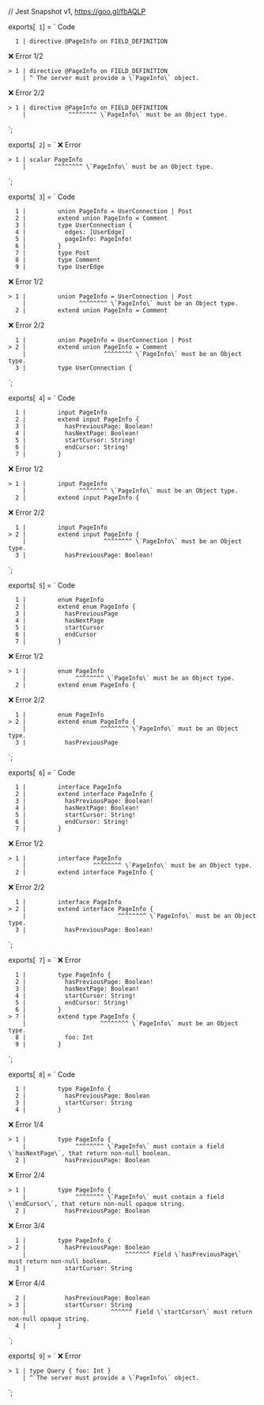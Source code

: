// Jest Snapshot v1, https://goo.gl/fbAQLP

exports[` 1`] = `
Code

      1 | directive @PageInfo on FIELD_DEFINITION

❌ Error 1/2

    > 1 | directive @PageInfo on FIELD_DEFINITION
        | ^ The server must provide a \`PageInfo\` object.

❌ Error 2/2

    > 1 | directive @PageInfo on FIELD_DEFINITION
        |            ^^^^^^^^ \`PageInfo\` must be an Object type.
`;

exports[` 2`] = `
❌ Error

    > 1 | scalar PageInfo
        |        ^^^^^^^^ \`PageInfo\` must be an Object type.
`;

exports[` 3`] = `
Code

      1 |         union PageInfo = UserConnection | Post
      2 |         extend union PageInfo = Comment
      3 |         type UserConnection {
      4 |           edges: [UserEdge]
      5 |           pageInfo: PageInfo!
      6 |         }
      7 |         type Post
      8 |         type Comment
      9 |         type UserEdge

❌ Error 1/2

    > 1 |         union PageInfo = UserConnection | Post
        |               ^^^^^^^^ \`PageInfo\` must be an Object type.
      2 |         extend union PageInfo = Comment

❌ Error 2/2

      1 |         union PageInfo = UserConnection | Post
    > 2 |         extend union PageInfo = Comment
        |                      ^^^^^^^^ \`PageInfo\` must be an Object type.
      3 |         type UserConnection {
`;

exports[` 4`] = `
Code

      1 |         input PageInfo
      2 |         extend input PageInfo {
      3 |           hasPreviousPage: Boolean!
      4 |           hasNextPage: Boolean!
      5 |           startCursor: String!
      6 |           endCursor: String!
      7 |         }

❌ Error 1/2

    > 1 |         input PageInfo
        |               ^^^^^^^^ \`PageInfo\` must be an Object type.
      2 |         extend input PageInfo {

❌ Error 2/2

      1 |         input PageInfo
    > 2 |         extend input PageInfo {
        |                      ^^^^^^^^ \`PageInfo\` must be an Object type.
      3 |           hasPreviousPage: Boolean!
`;

exports[` 5`] = `
Code

      1 |         enum PageInfo
      2 |         extend enum PageInfo {
      3 |           hasPreviousPage
      4 |           hasNextPage
      5 |           startCursor
      6 |           endCursor
      7 |         }

❌ Error 1/2

    > 1 |         enum PageInfo
        |              ^^^^^^^^ \`PageInfo\` must be an Object type.
      2 |         extend enum PageInfo {

❌ Error 2/2

      1 |         enum PageInfo
    > 2 |         extend enum PageInfo {
        |                     ^^^^^^^^ \`PageInfo\` must be an Object type.
      3 |           hasPreviousPage
`;

exports[` 6`] = `
Code

      1 |         interface PageInfo
      2 |         extend interface PageInfo {
      3 |           hasPreviousPage: Boolean!
      4 |           hasNextPage: Boolean!
      5 |           startCursor: String!
      6 |           endCursor: String!
      7 |         }

❌ Error 1/2

    > 1 |         interface PageInfo
        |                   ^^^^^^^^ \`PageInfo\` must be an Object type.
      2 |         extend interface PageInfo {

❌ Error 2/2

      1 |         interface PageInfo
    > 2 |         extend interface PageInfo {
        |                          ^^^^^^^^ \`PageInfo\` must be an Object type.
      3 |           hasPreviousPage: Boolean!
`;

exports[` 7`] = `
❌ Error

      1 |         type PageInfo {
      2 |           hasPreviousPage: Boolean!
      3 |           hasNextPage: Boolean!
      4 |           startCursor: String!
      5 |           endCursor: String!
      6 |         }
    > 7 |         extend type PageInfo {
        |                     ^^^^^^^^ \`PageInfo\` must be an Object type.
      8 |           foo: Int
      9 |         }
`;

exports[` 8`] = `
Code

      1 |         type PageInfo {
      2 |           hasPreviousPage: Boolean
      3 |           startCursor: String
      4 |         }

❌ Error 1/4

    > 1 |         type PageInfo {
        |              ^^^^^^^^ \`PageInfo\` must contain a field \`hasNextPage\`, that return non-null boolean.
      2 |           hasPreviousPage: Boolean

❌ Error 2/4

    > 1 |         type PageInfo {
        |              ^^^^^^^^ \`PageInfo\` must contain a field \`endCursor\`, that return non-null opaque string.
      2 |           hasPreviousPage: Boolean

❌ Error 3/4

      1 |         type PageInfo {
    > 2 |           hasPreviousPage: Boolean
        |                            ^^^^^^^ Field \`hasPreviousPage\` must return non-null boolean.
      3 |           startCursor: String

❌ Error 4/4

      2 |           hasPreviousPage: Boolean
    > 3 |           startCursor: String
        |                        ^^^^^^ Field \`startCursor\` must return non-null opaque string.
      4 |         }
`;

exports[` 9`] = `
❌ Error

    > 1 | type Query { foo: Int }
        | ^ The server must provide a \`PageInfo\` object.
`;
